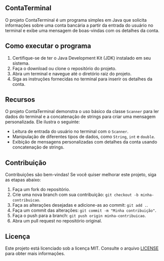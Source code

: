 ## ContaTerminal

O projeto ContaTerminal é um programa simples em Java que solicita informações sobre uma conta bancária a partir da entrada do usuário no terminal e exibe uma mensagem de boas-vindas com os detalhes da conta.

## Como executar o programa

1. Certifique-se de ter o Java Development Kit (JDK) instalado em seu sistema.
2. Faça o download ou clone o repositório do projeto.
3. Abra um terminal e navegue até o diretório raiz do projeto.
4. Siga as instruções fornecidas no terminal para inserir os detalhes da conta.

## Recursos

O projeto ContaTerminal demonstra o uso básico da classe `Scanner` para ler dados do terminal e a concatenação de strings para criar uma mensagem personalizada. Ele ilustra o seguinte:

- Leitura de entrada do usuário no terminal com o `Scanner`.
- Manipulação de diferentes tipos de dados, como `String`, `int` e `double`.
- Exibição de mensagens personalizadas com detalhes da conta usando concatenação de strings.

## Contribuição

Contribuições são bem-vindas! Se você quiser melhorar este projeto, siga as etapas abaixo:

1. Faça um fork do repositório.
2. Crie uma nova branch com sua contribuição: `git checkout -b minha-contribuicao`.
3. Faça as alterações desejadas e adicione-as ao commit: `git add .`.
4. Faça um commit das alterações: `git commit -m "Minha contribuição"`.
5. Faça o push para a branch: `git push origin minha-contribuicao`.
6. Abra um pull request no repositório original.

## Licença

Este projeto está licenciado sob a licença MIT. Consulte o arquivo [LICENSE](LICENSE) para obter mais informações.
